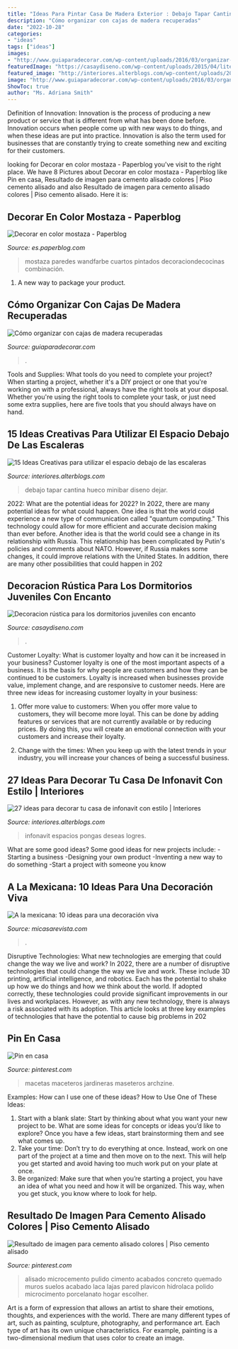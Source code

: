 ```yaml
---
title: "Ideas Para Pintar Casa De Madera Exterior : Debajo Tapar Cantina Hueco Minibar Diseno Dejar"
description: "Cómo organizar con cajas de madera recuperadas"
date: "2022-10-28"
categories:
- "ideas"
tags: ["ideas"]
images:
- "http://www.guiaparadecorar.com/wp-content/uploads/2016/03/organizar-con-cajones-de-madera-recuperados-20-e1457720712407.jpg"
featuredImage: "https://casaydiseno.com/wp-content/uploads/2015/04/literas-azules-decoracion-rustica.jpg"
featured_image: "http://interiores.alterblogs.com/wp-content/uploads/2010/11/lepcsoalatt14.jpg"
image: "http://www.guiaparadecorar.com/wp-content/uploads/2016/03/organizar-con-cajones-de-madera-recuperados-20-e1457720712407.jpg"
ShowToc: true
author: "Ms. Adriana Smith"
---
```



Definition of Innovation:
Innovation is the process of producing a new product or service that is different from what has been done before. Innovation occurs when people come up with new ways to do things, and when these ideas are put into practice. Innovation is also the term used for businesses that are constantly trying to create something new and exciting for their customers.

	

		
looking for Decorar en color mostaza - Paperblog you've visit to the right place. We have 8 Pictures about Decorar en color mostaza - Paperblog like Pin en casa, Resultado de imagen para cemento alisado colores | Piso cemento alisado and also Resultado de imagen para cemento alisado colores | Piso cemento alisado. Here it is:
		
    
## Decorar En Color Mostaza - Paperblog

<img loading=lazy src="https://m1.paperblog.com/i/216/2161369/decorar-color-mostaza-L-KEOlU4.jpeg" onerror="this.onerror=null;this.src='https://tse4.mm.bing.net/th?id=OIP.rJDPeOF5UqQTQjXwks6akAAAAA&amp;pid=15.1';" alt="Decorar en color mostaza - Paperblog">

_Source: es.paperblog.com_

>mostaza paredes wandfarbe cuartos pintados decoraciondecocinas combinación. 

	

1. A new way to package your product.

    
## Cómo Organizar Con Cajas De Madera Recuperadas

<img loading=lazy src="http://www.guiaparadecorar.com/wp-content/uploads/2016/03/organizar-con-cajones-de-madera-recuperados-20-e1457720712407.jpg" onerror="this.onerror=null;this.src='https://tse1.mm.bing.net/th?id=OIP.7BsCyI9yrgoayqSZ2QM52AHaFj&amp;pid=15.1';" alt="Cómo organizar con cajas de madera recuperadas">

_Source: guiaparadecorar.com_

>. 

	

Tools and Supplies: What tools do you need to complete your project?
When starting a project, whether it's a DIY project or one that you're working on with a professional, always have the right tools at your disposal. Whether you're using the right tools to complete your task, or just need some extra supplies, here are five tools that you should always have on hand.

    
## 15 Ideas Creativas Para Utilizar El Espacio Debajo De Las Escaleras

<img loading=lazy src="http://interiores.alterblogs.com/wp-content/uploads/2010/11/lepcsoalatt14.jpg" onerror="this.onerror=null;this.src='https://tse1.mm.bing.net/th?id=OIP.qSaf2mtmEzrslZcP5AH6FwHaHK&amp;pid=15.1';" alt="15 Ideas Creativas para utilizar el espacio debajo de las escaleras">

_Source: interiores.alterblogs.com_

>debajo tapar cantina hueco minibar diseno dejar. 

	

2022: What are the potential ideas for 2022?
In 2022, there are many potential ideas for what could happen. One idea is that the world could experience a new type of communication called "quantum computing." This technology could allow for more efficient and accurate decision making than ever before. Another idea is that the world could see a change in its relationship with Russia. This relationship has been complicated by Putin's policies and comments about NATO. However, if Russia makes some changes, it could improve relations with the United States. In addition, there are many other possibilities that could happen in 202
    
## Decoracion Rústica Para Los Dormitorios Juveniles Con Encanto

<img loading=lazy src="https://casaydiseno.com/wp-content/uploads/2015/04/literas-azules-decoracion-rustica.jpg" onerror="this.onerror=null;this.src='https://tse1.mm.bing.net/th?id=OIP.qlzsftJLZMhqmR_Ktm1eIgHaE7&amp;pid=15.1';" alt="Decoracion rústica para los dormitorios juveniles con encanto">

_Source: casaydiseno.com_

>. 

	

Customer Loyalty: What is customer loyalty and how can it be increased in your business?
Customer loyalty is one of the most important aspects of a business. It is the basis for why people are customers and how they can be continued to be customers. Loyalty is increased when businesses provide value, implement change, and are responsive to customer needs. Here are three new ideas for increasing customer loyalty in your business:
1. Offer more value to customers: When you offer more value to customers, they will become more loyal. This can be done by adding features or services that are not currently available or by reducing prices. By doing this, you will create an emotional connection with your customers and increase their loyalty.

2. Change with the times: When you keep up with the latest trends in your industry, you will increase your chances of being a successful business.

    
## 27 Ideas Para Decorar Tu Casa De Infonavit Con Estilo | Interiores

<img loading=lazy src="https://interiores.alterblogs.com/wp-content/uploads/2017/01/27-ideas-para-decorar-tu-casa-de-infonavit-con-estilo-10.jpg" onerror="this.onerror=null;this.src='https://tse3.mm.bing.net/th?id=OIP.yi2LfkkX-dxaH9vVvvNdtwHaFj&amp;pid=15.1';" alt="27 ideas para decorar tu casa de infonavit con estilo | Interiores">

_Source: interiores.alterblogs.com_

>infonavit espacios pongas deseas logres. 

	

What are some good ideas?
Some good ideas for new projects include: 
-Starting a business 
-Designing your own product 
-Inventing a new way to do something 
-Start a project with someone you know

    
## A La Mexicana: 10 Ideas Para Una Decoración Viva

<img loading=lazy src="https://hips.hearstapps.com/es.h-cdn.co/mcres/images/mi-casa/ideas-decoracion/ideas-decoracion-mexicana/al-solecito/1816537-1-esl-ES/al-solecito.jpg?resize=480:*" onerror="this.onerror=null;this.src='https://tse2.mm.bing.net/th?id=OIP.kIvhnw0xboIWovVTxAshPgHaJ4&amp;pid=15.1';" alt="A la mexicana: 10 ideas para una decoración viva">

_Source: micasarevista.com_

>. 

	

Disruptive Technologies: What new technologies are emerging that could change the way we live and work?
In 2022, there are a number of disruptive technologies that could change the way we live and work. These include 3D printing, artificial intelligence, and robotics. Each has the potential to shake up how we do things and how we think about the world. If adopted correctly, these technologies could provide significant improvements in our lives and workplaces. However, as with any new technology, there is always a risk associated with its adoption. This article looks at three key examples of technologies that have the potential to cause big problems in 202
    
## Pin En Casa

<img loading=lazy src="https://i.pinimg.com/736x/e0/d3/69/e0d369ddeadb3d766eb9043c029ea385.jpg" onerror="this.onerror=null;this.src='https://tse3.mm.bing.net/th?id=OIP.mGIatN-LZKYeWjlgBku3XgHaLH&amp;pid=15.1';" alt="Pin en casa">

_Source: pinterest.com_

>macetas maceteros jardineras maseteros archzine. 

	

Examples: How can I use one of these ideas?
How to Use One of These Ideas: 
1. Start with a blank slate: Start by thinking about what you want your new project to be. What are some ideas for concepts or ideas you’d like to explore? Once you have a few ideas, start brainstorming them and see what comes up. 
2. Take your time: Don’t try to do everything at once. Instead, work on one part of the project at a time and then move on to the next. This will help you get started and avoid having too much work put on your plate at once. 
3. Be organized: Make sure that when you’re starting a project, you have an idea of what you need and how it will be organized. This way, when you get stuck, you know where to look for help. 

    
## Resultado De Imagen Para Cemento Alisado Colores | Piso Cemento Alisado

<img loading=lazy src="https://i.pinimg.com/736x/f6/6c/0c/f66c0c9fd8a3be44f418cd482c699fdc.jpg" onerror="this.onerror=null;this.src='https://tse1.mm.bing.net/th?id=OIP.ajwCsUbkAWZ198lyzFBfQAHaFj&amp;pid=15.1';" alt="Resultado de imagen para cemento alisado colores | Piso cemento alisado">

_Source: pinterest.com_

>alisado microcemento pulido cimento acabados concreto quemado muros suelos acabado laca lajas pared plavicon hidrolaca polido microcimento porcelanato hogar escolher. 

	

Art is a form of expression that allows an artist to share their emotions, thoughts, and experiences with the world. There are many different types of art, such as painting, sculpture, photography, and performance art. Each type of art has its own unique characteristics. For example, painting is a two-dimensional medium that uses color to create an image.

